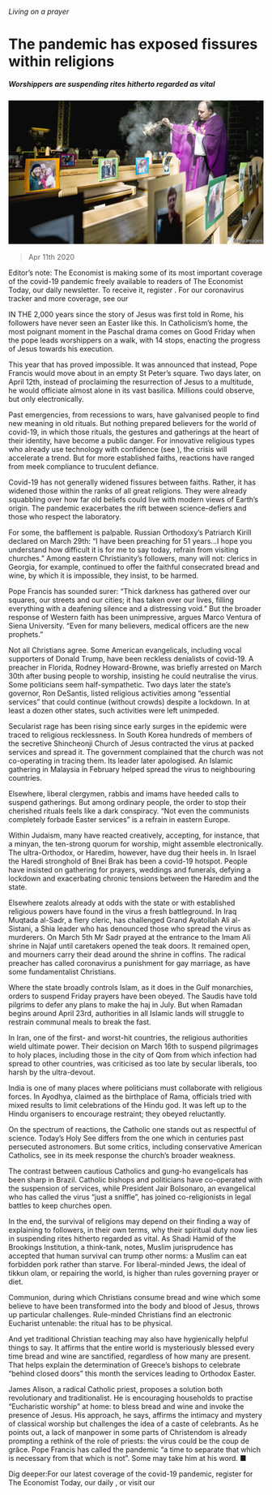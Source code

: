 ###### Living on a prayer

# The pandemic has exposed fissures within religions 

##### Worshippers are suspending rites hitherto regarded as vital 

![image](images/20200411_IRP001_1.jpg) 

> Apr 11th 2020 

Editor’s note: The Economist is making some of its most important coverage of the covid-19 pandemic freely available to readers of The Economist Today, our daily newsletter. To receive it, register . For our coronavirus tracker and more coverage, see our 

IN THE 2,000 years since the story of Jesus was first told in Rome, his followers have never seen an Easter like this. In Catholicism’s home, the most poignant moment in the Paschal drama comes on Good Friday when the pope leads worshippers on a walk, with 14 stops, enacting the progress of Jesus towards his execution.

This year that has proved impossible. It was announced that instead, Pope Francis would move about in an empty St Peter’s square. Two days later, on April 12th, instead of proclaiming the resurrection of Jesus to a multitude, he would officiate almost alone in its vast basilica. Millions could observe, but only electronically.


Past emergencies, from recessions to wars, have galvanised people to find new meaning in old rituals. But nothing prepared believers for the world of covid-19, in which those rituals, the gestures and gatherings at the heart of their identity, have become a public danger. For innovative religious types who already use technology with confidence (see ), the crisis will accelerate a trend. But for more established faiths, reactions have ranged from meek compliance to truculent defiance.

Covid-19 has not generally widened fissures between faiths. Rather, it has widened those within the ranks of all great religions. They were already squabbling over how far old beliefs could live with modern views of Earth’s origin. The pandemic exacerbates the rift between science-defiers and those who respect the laboratory.

For some, the bafflement is palpable. Russian Orthodoxy’s Patriarch Kirill declared on March 29th: “I have been preaching for 51 years...I hope you understand how difficult it is for me to say today, refrain from visiting churches.” Among eastern Christianity’s followers, many will not: clerics in Georgia, for example, continued to offer the faithful consecrated bread and wine, by which it is impossible, they insist, to be harmed.

Pope Francis has sounded surer: “Thick darkness has gathered over our squares, our streets and our cities; it has taken over our lives, filling everything with a deafening silence and a distressing void.” But the broader response of Western faith has been unimpressive, argues Marco Ventura of Siena University. “Even for many believers, medical officers are the new prophets.”

Not all Christians agree. Some American evangelicals, including vocal supporters of Donald Trump, have been reckless denialists of covid-19. A preacher in Florida, Rodney Howard-Browne, was briefly arrested on March 30th after busing people to worship, insisting he could neutralise the virus. Some politicians seem half-sympathetic. Two days later the state’s governor, Ron DeSantis, listed religious activities among “essential services” that could continue (without crowds) despite a lockdown. In at least a dozen other states, such activities were left unimpeded.

Secularist rage has been rising since early surges in the epidemic were traced to religious recklessness. In South Korea hundreds of members of the secretive Shincheonji Church of Jesus contracted the virus at packed services and spread it. The government complained that the church was not co-operating in tracing them. Its leader later apologised. An Islamic gathering in Malaysia in February helped spread the virus to neighbouring countries.

Elsewhere, liberal clergymen, rabbis and imams have heeded calls to suspend gatherings. But among ordinary people, the order to stop their cherished rituals feels like a dark conspiracy. “Not even the communists completely forbade Easter services” is a refrain in eastern Europe.

Within Judaism, many have reacted creatively, accepting, for instance, that a minyan, the ten-strong quorum for worship, might assemble electronically. The ultra-Orthodox, or Haredim, however, have dug their heels in. In Israel the Haredi stronghold of Bnei Brak has been a covid-19 hotspot. People have insisted on gathering for prayers, weddings and funerals, defying a lockdown and exacerbating chronic tensions between the Haredim and the state.

Elsewhere zealots already at odds with the state or with established religious powers have found in the virus a fresh battleground. In Iraq Muqtada al-Sadr, a fiery cleric, has challenged Grand Ayatollah Ali al-Sistani, a Shia leader who has denounced those who spread the virus as murderers. On March 5th Mr Sadr prayed at the entrance to the Imam Ali shrine in Najaf until caretakers opened the teak doors. It remained open, and mourners carry their dead around the shrine in coffins. The radical preacher has called coronavirus a punishment for gay marriage, as have some fundamentalist Christians.

Where the state broadly controls Islam, as it does in the Gulf monarchies, orders to suspend Friday prayers have been obeyed. The Saudis have told pilgrims to defer any plans to make the haj in July. But when Ramadan begins around April 23rd, authorities in all Islamic lands will struggle to restrain communal meals to break the fast.

In Iran, one of the first- and worst-hit countries, the religious authorities wield ultimate power. Their decision on March 16th to suspend pilgrimages to holy places, including those in the city of Qom from which infection had spread to other countries, was criticised as too late by secular liberals, too harsh by the ultra-devout.

India is one of many places where politicians must collaborate with religious forces. In Ayodhya, claimed as the birthplace of Rama, officials tried with mixed results to limit celebrations of the Hindu god. It was left up to the Hindu organisers to encourage restraint; they obeyed reluctantly.

On the spectrum of reactions, the Catholic one stands out as respectful of science. Today’s Holy See differs from the one which in centuries past persecuted astronomers. But some critics, including conservative American Catholics, see in its meek response the church’s broader weakness.

The contrast between cautious Catholics and gung-ho evangelicals has been sharp in Brazil. Catholic bishops and politicians have co-operated with the suspension of services, while President Jair Bolsonaro, an evangelical who has called the virus “just a sniffle”, has joined co-religionists in legal battles to keep churches open.

In the end, the survival of religions may depend on their finding a way of explaining to followers, in their own terms, why their spiritual duty now lies in suspending rites hitherto regarded as vital. As Shadi Hamid of the Brookings Institution, a think-tank, notes, Muslim jurisprudence has accepted that human survival can trump other norms: a Muslim can eat forbidden pork rather than starve. For liberal-minded Jews, the ideal of tikkun olam, or repairing the world, is higher than rules governing prayer or diet.

Communion, during which Christians consume bread and wine which some believe to have been transformed into the body and blood of Jesus, throws up particular challenges. Rule-minded Christians find an electronic Eucharist untenable: the ritual has to be physical.

And yet traditional Christian teaching may also have hygienically helpful things to say. It affirms that the entire world is mysteriously blessed every time bread and wine are sanctified, regardless of how many are present. That helps explain the determination of Greece’s bishops to celebrate “behind closed doors” this month the services leading to Orthodox Easter.

James Alison, a radical Catholic priest, proposes a solution both revolutionary and traditionalist. He is encouraging households to practise “Eucharistic worship” at home: to bless bread and wine and invoke the presence of Jesus. His approach, he says, affirms the intimacy and mystery of classical worship but challenges the idea of a caste of celebrants. As he points out, a lack of manpower in some parts of Christendom is already prompting a rethink of the role of priests: the virus could be the coup de grâce. Pope Francis has called the pandemic “a time to separate that which is necessary from that which is not”. Some may take him at his word. ■

Dig deeper:For our latest coverage of the covid-19 pandemic, register for The Economist Today, our daily , or visit our 

